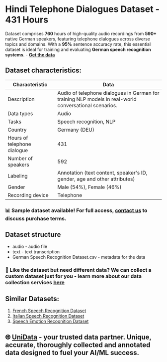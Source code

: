 # Hindi Telephone Dialogues Dataset - 431 Hours
Dataset comprises **760** hours of high-quality audio recordings from **590+** native German speakers, featuring telephone dialogues across diverse topics and domains. With a **95%** sentence accuracy rate, this essential dataset is ideal for training and evaluating **German speech recognition systems**. - **[Get the data](https://unidata.pro/datasets/german-speech-recognition-dataset/?utm_source=github-nlp&utm_medium=referral&utm_campaign=german-speech-recognition-dataset)**
## Dataset characteristics:
| Characteristic               | Data                                                                 |
|------------------------------|----------------------------------------------------------------------|
| Description                  | Audio of telephone dialogues in German for training NLP models in real-world conversational scenarios. |
| Data types                   | Audio                                                               |
| Tasks                        | Speech recognition, NLP                                             |
| Country                      | Germany (DEU)                                                       |
| Hours of telephone dialogue  | 431                                                                |
| Number of speakers           | 592                                                              |
| Labeling                     | Annotation (text content, speaker's ID, gender, age and other attributes) |
| Gender                       | Male (54%), Female (46%)                                          |
| Recording device             | Telephone                                                           |ce, 0 for absence) |
### 📊 Sample dataset available! For full access, [contact us](https://unidata.pro/datasets/german-speech-recognition-dataset/?utm_source=github-nlp&utm_medium=referral&utm_campaign=german-speech-recognition-dataset) to discuss purchase terms.
## Dataset structure
- audio - audio file
- text - text transcription  
- German Speech Recognition Dataset.csv - metadata for the data

### 🧩 Like the dataset but need different data? We can collect a custom dataset just for you - learn more about our data collection services [here](https://unidata.pro/datasets/german-speech-recognition-dataset/?utm_source=github-nlp&utm_medium=referral&utm_campaign=german-speech-recognition-dataset)

## Similar Datasets:
1. [French Speech Recognition Dataset](https://unidata.pro/datasets/german-speech-recognition-dataset/?utm_source=github-nlp&utm_medium=referral&utm_campaign=french-speech-recognition-dataset)
2. [Italian Speech Recognition Dataset](https://unidata.pro/datasets/german-speech-recognition-dataset/?utm_source=github-nlp&utm_medium=referral&utm_campaign=italian-speech-recognition-dataset)
3. [Speech Emotion Recognition Dataset](https://unidata.pro/datasets/german-speech-recognition-dataset/?utm_source=github-nlp&utm_medium=referral&utm_campaign=speech-emotion-recognition)

## 🌐 [UniData](https://unidata.pro/datasets/german-speech-recognition-dataset/?utm_source=github-nlp&utm_medium=referral&utm_campaign=german-speech-recognition-dataset) - your trusted data partner. Unique, accurate, thoroughly collected and annotated data designed to fuel your AI/ML success.

